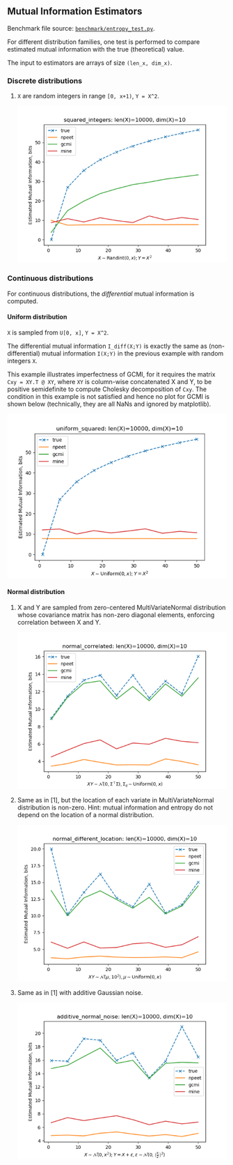 ## Mutual Information Estimators

Benchmark file source: [`benchmark/entropy_test.py`](../benchmark/entropy_test.py).

For different distribution families, one test is performed to compare estimated mutual information with the true (theoretical) value.

The input to estimators are arrays of size `(len_x, dim_x)`.

### Discrete distributions

1. `X` are random integers in range `[0, x+1)`, `Y = X^2`.

   ![](images/_mi_squared_integers.png)


### Continuous distributions

For continuous distributions, the _differential_ mutual information is computed.

#### Uniform distribution

`X` is sampled from `U[0, x]`, `Y = X^2`.

The differential mutual information `I_diff(X;Y)` is exactly the same as (non-differential) mutual information `I(X;Y)` in the previous example with random integers `X`.

This example illustrates imperfectness of GCMI, for it requires the matrix `Cxy = XY.T @ XY`, where `XY` is column-wise concatenated X and Y, to be positive semidefinite to compute Cholesky decomposition of `Cxy`. The condition in this example is not satisfied and hence no plot for GCMI is shown below (technically, they are all NaNs and ignored by matplotlib).

![](images/_mi_uniform_squared.png)

#### Normal distribution

1. X and Y are sampled from zero-centered MultiVariateNormal distribution whose covariance matrix has non-zero diagonal elements, enforcing correlation between X and Y.

   ![](images/_mi_normal_correlated.png)

2. Same as in \[1\], but the location of each variate in MultiVariateNormal distribution is non-zero. Hint: mutual information and entropy do not depend on the location of a normal distribution.

   ![](images/_mi_normal_different_location.png)

3. Same as in \[1\] with additive Gaussian noise.

   ![](images/_mi_additive_normal_noise.png)
